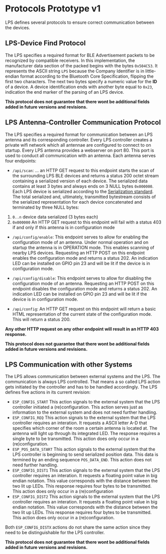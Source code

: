 # Protocols Prototype v1

LPS defines several protocols to ensure correct communication between the devices.


## LPS-Device Find Protocol
The LPS specifies a required format for BLE Advertisement packets to be recognized by compatible receivers.
In this implementation, the manufacturer data section of the packed begins with the bytes `0x504C53`. It represents the ASCII string `LPS` because the Company Identifier is in little-endian format according to the Bluetooth Core Specification, flipping the first two characters.
The next two bytes specify a numeric value for the **ID** of a device. A device identification ends with another byte equal to `0x23`, indication the end marker of the parsing of an LPS device.

**This protocol does not guarantee that there wont be additional fields added in future versions and revisions.**

## LPS Antenna-Controller Communication Protocol
The LPS specifies a required format for communication between an LPS antenna and its corresponding controller. 
Every LPS controller creates a private wifi network which all antennae are configured to connect to on startup. 
Every LPS antenna provides a webserver on port 80.
This port is used to conduct all communication with an antenna. 
Each antenna serves four endpoints:
- `/api/scan`:
... an HTTP GET request to this endpoint starts the scan of the surrounding LPS BLE devices and returns a status 200 octet stream containing a serialized version of each device. 
The serialized data contains at least 3 bytes and always ends on 3 NULL bytes `0x000000`.
Each LPS device is serialized according to the [Serialization standard](serialization.md). The total serialized and, ultimately, transmitted bytestream consists of the serialized representation for each device concatenated and terminated by three NULL bytes:
1. ``0..n`` device data serialized (3 bytes each)
2. `0x000000`
An HTTP GET request to this endpoint will fail with a status 403 if and only if this antenna is in configuration mode

- `/api/config/enable`:
This endpoint serves to allow for enabling the configuration mode of an antenna. Under normal operation and on startup the antenna is in OPERATION mode. This enables scanning of nearby LPS devices. Requesting an HTTP POST on this endpoint enables the configuration mode and returns a status 202. An indication LED can be installed on GPIO pin 23 and will be lit if the device is in configuration mode.

- `/api/config/disable`:
This endpoint serves to allow for disabling the configuration mode of an antenna. Requesting an HTTP POST on this endpoint disables the configuration mode and returns a status 202. An indication LED can be installed on GPIO pin 23 and will be lit if the device is in configuration mode.

- `/api/config`:
An HTTP GET request on this endpoint will return a basic HTML representation of the current state of the configuration mode. This will return a status 200. 

**Any other HTTP request on any other endpoint will result in an HTTP 403 response.**

**This protocol does not guarantee that there wont be additional fields added in future versions and revisions.**

## LPS Communication with other Systems
The LPS allows communication between external systems and the LPS. The communication is always LPS controlled. That means a so called LPS action gets initiated by the controller and has to be handled accordingly. The LPS defines five actions in its current revision:
- `ESP_CONFIG_START`
This action signals to the external system that the LPS controller initiated a (re)configuration. This action serves just as information to the external system and does not need further handling.
- `ESP_CONFIG_REQ`
This action signals to the external system that the LPS controller requires an interation. It requests a ASCII letter A-D that specifies which corner of the room a certain antenna is located at. The antenna will light up through its integrated LED. The response requires a single byte to be transmitted. This action does only occur in a (re)configuration.
- `ESP_POS_DATA_START`
This action signals to the external system that the LPS controller is beginning to send serialized position data. This data is termined by an ending sequence `POS_DATA_END`. This action does not need further handling.
- `ESP_CONFIG_DIST1`
This action signals to the external system that the LPS controller requires an interation. It requests a floating point value in big endian notation. This value corresponds with the distance between the two lit up LEDs. This response requires four bytes to be transmitted. This action does only occur in a (re)configuration
- `ESP_CONFIG_DIST2`
This action signals to the external system that the LPS controller requires an interation. It requests a floating point value in big endian notation. This value corresponds with the distance between the two lit up LEDs. This response requires four bytes to be transmitted. This action does only occur in a (re)configuration.

Both `ESP_CONFIG_DISTX` actions do not share the same action since they need to be distinguishable for the LPS controller. 

**This protocol does not guarantee that there wont be additional fields added in future versions and revisions.**